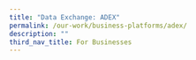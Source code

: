 ```yaml
---
title: "Data Exchange: ADEX"
permalink: /our-work/business-platforms/adex/
description: ""
third_nav_title: For Businesses
---
```


